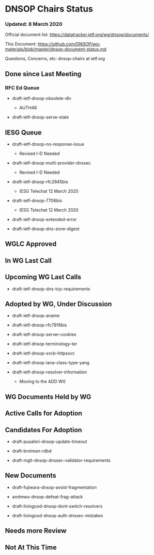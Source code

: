 # DNSOP Chairs Status
### Updated: 8 March 2020

Official document list: https://datatracker.ietf.org/wg/dnsop/documents/

This Document: https://github.com/DNSOP/wg-materials/blob/master/dnsop-document-status.md

Questions, Concerns, etc:  dnsop-chairs at ietf.org

## Done since Last Meeting

###  RFC Ed Queue

* draft-ietf-dnsop-obsolete-dlv
    - AUTH48

* draft-ietf-dnsop-serve-stale

## IESG Queue

* draft-ietf-dnsop-no-response-issue
    - Revised I-D Needed

* draft-ietf-dnsop-multi-provider-dnssec
    - Revised I-D Needed

* draft-ietf-dnsop-rfc2845bis
    - IESG Telechat 12 March 2020

* draft-ietf-dnsop-7706bis
    - IESG Telechat 12 March 2020

* draft-ietf-dnsop-extended-error 

* draft-ietf-dnsop-dns-zone-digest

## WGLC Approved 

## In WG Last Call

## Upcoming WG Last Calls

* draft-ietf-dnsop-dns-tcp-requirements

## Adopted by WG, Under Discussion

* draft-ietf-dnsop-aname

* draft-ietf-dnsop-rfc7816bis

* draft-ietf-dnsop-server-cookies

* draft-ietf-dnsop-terminology-ter

* draft-ietf-dnsop-svcb-httpssvc

* draft-ietf-dnsop-iana-class-type-yang

* draft-ietf-dnsop-resolver-information
    - Moving to the ADD WG

## WG Documents Held by WG

## Active Calls for Adoption

## Candidates For Adoption

* draft-pusateri-dnsop-update-timeout

* draft-brotman-rdbd

* draft-mglt-dnsop-dnssec-validator-requirements 

## New Documents

* draft-fujiwara-dnsop-avoid-fragmentation 

* andrews-dnsop-defeat-frag-attack

* draft-livingood-dnsop-dont-switch-resolvers

* draft-livingood-dnsop-auth-dnssec-mistakes

## Needs more Review

## Not At This Time

